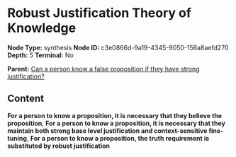 # Robust Justification Theory of Knowledge

**Node Type:** synthesis
**Node ID:** c3e0866d-9a19-4345-9050-156a8aefd270
**Depth:** 5
**Terminal:** No

**Parent:** [Can a person know a false proposition if they have strong justification?](can-a-person-know-a-false-proposition-if-they-have-strong-justification-antithesis-8ae571c6-c30a-46ec-8ab4-a2ac33092cdc.md)

## Content

**For a person to know a proposition, it is necessary that they believe the proposition**, **For a person to know a proposition, it is necessary that they maintain both strong base level justification and context-sensitive fine-tuning**, **For a person to know a proposition, the truth requirement is substituted by robust justification**
